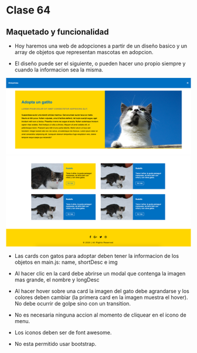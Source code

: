 # Clase 64

## Maquetado y funcionalidad

- Hoy haremos una web de adopciones a partir de un diseño basico y un array de objetos que representan mascotas en adopcion. 

- El diseño puede ser el siguiente, o pueden hacer uno propio siempre y cuando la informacion sea la misma. 

![secciones 1 y 2](asset1.png)
![secciones 3 y 4](asset2.png)

- Las cards con gatos para adoptar deben tener la informacion de los objetos en main.js: name, shortDesc e img

- Al hacer clic en la card debe abrirse un modal que contenga la imagen mas grande, el nombre y longDesc 

- Al hacer hover sobre una card la imagen del gato debe agrandarse y los colores deben cambiar (la primera card en la imagen muestra el hover). No debe ocurrir de golpe sino con un transition. 

- No es necesaria ninguna accion al momento de cliquear en el icono de menu. 

- Los iconos deben ser de font awesome. 

- No esta permitido usar bootstrap. 

